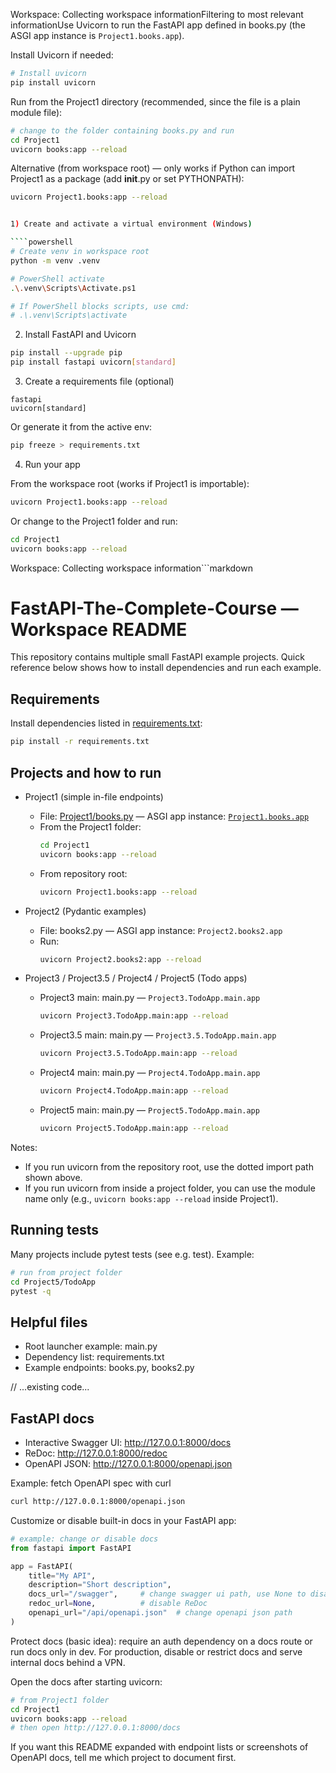 Workspace: Collecting workspace informationFiltering to most relevant informationUse Uvicorn to run the FastAPI app defined in books.py (the ASGI app instance is `Project1.books.app`).

Install Uvicorn if needed:

````sh
# Install uvicorn
pip install uvicorn
````

Run from the Project1 directory (recommended, since the file is a plain module file):

````sh
# change to the folder containing books.py and run
cd Project1
uvicorn books:app --reload
````

Alternative (from workspace root) — only works if Python can import Project1 as a package (add __init__.py or set PYTHONPATH):

````sh
uvicorn Project1.books:app --reload


1) Create and activate a virtual environment (Windows)

````powershell
# Create venv in workspace root
python -m venv .venv

# PowerShell activate
.\.venv\Scripts\Activate.ps1

# If PowerShell blocks scripts, use cmd:
# .\.venv\Scripts\activate
````

2) Install FastAPI and Uvicorn

````sh
pip install --upgrade pip
pip install fastapi uvicorn[standard]
````

3) Create a requirements file (optional)

````text
fastapi
uvicorn[standard]
````

Or generate it from the active env:

````sh
pip freeze > requirements.txt
````

4) Run your app

From the workspace root (works if Project1 is importable):

````sh
uvicorn Project1.books:app --reload
````

Or change to the Project1 folder and run:

````sh
cd Project1
uvicorn books:app --reload
````

Workspace: Collecting workspace information```markdown
# FastAPI-The-Complete-Course — Workspace README

This repository contains multiple small FastAPI example projects. Quick reference below shows how to install dependencies and run each example.

## Requirements
Install dependencies listed in [requirements.txt](requirements.txt):

```sh
pip install -r requirements.txt
```

## Projects and how to run

- Project1 (simple in-file endpoints)
  - File: [Project1/books.py](Project1/books.py) — ASGI app instance: [`Project1.books.app`](Project1/books.py)
  - From the Project1 folder:
    ```sh
    cd Project1
    uvicorn books:app --reload
    ```
  - From repository root:
    ```sh
    uvicorn Project1.books:app --reload
    ```

- Project2 (Pydantic examples)
  - File: books2.py — ASGI app instance: `Project2.books2.app`
  - Run:
    ```sh
    uvicorn Project2.books2:app --reload
    ```

- Project3 / Project3.5 / Project4 / Project5 (Todo apps)
  - Project3 main: main.py — `Project3.TodoApp.main.app`
    ```sh
    uvicorn Project3.TodoApp.main:app --reload
    ```
  - Project3.5 main: main.py — `Project3.5.TodoApp.main.app`
    ```sh
    uvicorn Project3.5.TodoApp.main:app --reload
    ```
  - Project4 main: main.py — `Project4.TodoApp.main.app`
    ```sh
    uvicorn Project4.TodoApp.main:app --reload
    ```
  - Project5 main: main.py — `Project5.TodoApp.main.app`
    ```sh
    uvicorn Project5.TodoApp.main:app --reload
    ```

Notes:
- If you run uvicorn from the repository root, use the dotted import path shown above.
- If you run uvicorn from inside a project folder, you can use the module name only (e.g., `uvicorn books:app --reload` inside Project1).

## Running tests
Many projects include pytest tests (see e.g. test). Example:

```sh
# run from project folder
cd Project5/TodoApp
pytest -q
```

## Helpful files
- Root launcher example: main.py
- Dependency list: requirements.txt
- Example endpoints: books.py, books2.py

// ...existing code...

## FastAPI docs

- Interactive Swagger UI: http://127.0.0.1:8000/docs
- ReDoc: http://127.0.0.1:8000/redoc
- OpenAPI JSON: http://127.0.0.1:8000/openapi.json

Example: fetch OpenAPI spec with curl
```sh
curl http://127.0.0.1:8000/openapi.json
```

Customize or disable built-in docs in your FastAPI app:
```python
# example: change or disable docs
from fastapi import FastAPI

app = FastAPI(
    title="My API",
    description="Short description",
    docs_url="/swagger",     # change swagger ui path, use None to disable
    redoc_url=None,          # disable ReDoc
    openapi_url="/api/openapi.json"  # change openapi json path
)
```

Protect docs (basic idea): require an auth dependency on a docs route or run docs only in dev. For production, disable or restrict docs and serve internal docs behind a VPN.

Open the docs after starting uvicorn:
```sh
# from Project1 folder
cd Project1
uvicorn books:app --reload
# then open http://127.0.0.1:8000/docs
```

If you want this README expanded with endpoint lists or screenshots of OpenAPI docs, tell me which project to document first.
